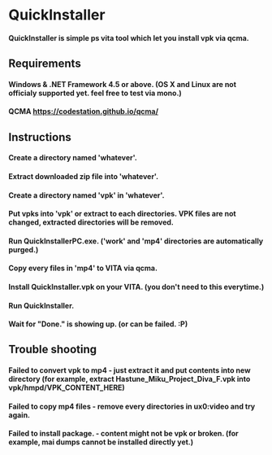 # QuickInstaller
#### QuickInstaller is simple ps vita tool which let you install vpk via qcma.
## Requirements
#### Windows & .NET Framework 4.5 or above. (OS X and Linux are not officialy supported yet. feel free to test via mono.)
#### QCMA https://codestation.github.io/qcma/
## Instructions
#### Create a directory named 'whatever'.
#### Extract downloaded zip file into 'whatever'.
#### Create a directory named 'vpk' in 'whatever'.
#### Put vpks into 'vpk' or extract to each directories. VPK files are not changed, extracted directories will be removed.
#### Run QuickInstallerPC.exe. ('work' and 'mp4' directories are automatically purged.)
#### Copy every files in 'mp4' to VITA via qcma.
#### Install QuickInstaller.vpk on your VITA. (you don't need to this everytime.)
#### Run QuickInstaller.
#### Wait for "Done." is showing up. (or can be failed. :P)
## Trouble shooting
#### Failed to convert vpk to mp4 - just extract it and put contents into new directory (for example, extract Hastune_Miku_Project_Diva_F.vpk into vpk/hmpd/VPK_CONTENT_HERE)
#### Failed to copy mp4 files - remove every directories in ux0:video and try again.
#### Failed to install package. - content might not be vpk or broken. (for example, mai dumps cannot be installed directly yet.)

